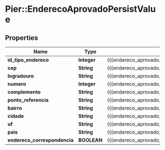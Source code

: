 # Pier::EnderecoAprovadoPersistValue

## Properties
Name | Type | Description | Notes
------------ | ------------- | ------------- | -------------
**id_tipo_endereco** | **Integer** | {{{endereco_aprovado_persist_id_tipo_endereco_value}}} | 
**cep** | **String** | {{{endereco_aprovado_persist_cep_value}}} | [optional] 
**logradouro** | **String** | {{{endereco_aprovado_persist_logradouro_value}}} | [optional] 
**numero** | **Integer** | {{{endereco_aprovado_persist_numero_value}}} | [optional] 
**complemento** | **String** | {{{endereco_aprovado_persist_complemento_value}}} | [optional] 
**ponto_referencia** | **String** | {{{endereco_aprovado_persist_ponto_referencia_value}}} | [optional] 
**bairro** | **String** | {{{endereco_aprovado_persist_bairro_value}}} | [optional] 
**cidade** | **String** | {{{endereco_aprovado_persist_cidade_value}}} | 
**uf** | **String** | {{{endereco_aprovado_persist_uf_value}}} | 
**pais** | **String** | {{{endereco_aprovado_persist_pais_value}}} | [optional] 
**endereco_correspondencia** | **BOOLEAN** | {{{endereco_aprovado_persist_endereco_correspondencia_value}}} | 



